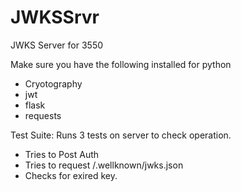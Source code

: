 # JWKSSrvr
JWKS Server for 3550


Make sure you have the following installed for python
 - Cryotography
 - jwt
 - flask
 - requests

Test Suite:
Runs 3 tests on server to check operation. 
 - Tries to Post Auth
 - Tries to request /.wellknown/jwks.json
 - Checks for exired key.




~~~ Migasso: Programming like Picasso ~~~